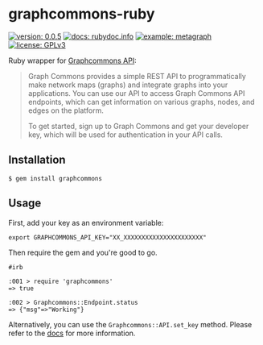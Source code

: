 
# graphcommons-ruby
[![version: 0.0.5](https://img.shields.io/badge/version-0.0.5-lightgrey.svg?style=flat-square)](https://rubygems.org/gems/graphcommons)
[![docs: rubydoc.info](https://img.shields.io/badge/docs-rubydoc.info-red.svg?style=flat-square)](http://www.rubydoc.info/gems/graphcommons)
[![example: metagraph](https://img.shields.io/badge/example-metagraph-blue.svg?style=flat-square)](https://github.com/graphcommons/metagraph)
[![license: GPLv3](https://img.shields.io/badge/license-GPLv3-brightgreen.svg?style=flat-square)](https://www.gnu.org/licenses/gpl.txt)

Ruby wrapper for [Graphcommons API](http://graphcommons.github.io/api-v1/ "API reference"):

> Graph Commons provides a simple REST API to programmatically make network maps (graphs) and integrate graphs into your applications. You can use our API to access Graph Commons API endpoints, which can get information on various graphs, nodes, and edges on the platform.
> 
> To get started, sign up to Graph Commons and get your developer key, which will be used for authentication in your API calls.

## Installation
```
$ gem install graphcommons
```

## Usage
First, add your key as an environment variable:

```
export GRAPHCOMMONS_API_KEY="XX_XXXXXXXXXXXXXXXXXXXXXX"
```

Then require the gem and you're good to go.

```
#irb

:001 > require 'graphcommons'
=> true 

:002 > Graphcommons::Endpoint.status
=> {"msg"=>"Working"} 
```

Alternatively, you can use the `Graphcommons::API.set_key` method. Please refer to the [docs](http://www.rubydoc.info/gems/graphcommons "rubydoc.info") for more information.

